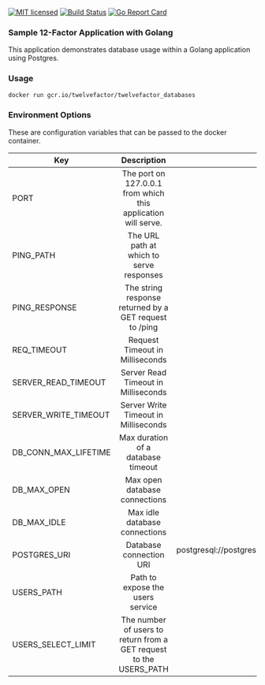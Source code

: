 [![MIT licensed](https://img.shields.io/badge/license-MIT-blue.svg)](https://raw.githubusercontent.com/b3ntly/twelvefactor_databases/master/LICENSE.txt) 
[![Build Status](https://travis-ci.org/b3ntly/twelvefactor_databases.svg?branch=master)](https://travis-ci.org/b3ntly/twelvefactor_databases)
[![Go Report Card](https://goreportcard.com/badge/github.com/b3ntly/twelvefactor_databases)](https://goreportcard.com/report/github.com/b3ntly/twelvefactor_databases)

### Sample 12-Factor Application with Golang

This application demonstrates database usage within a Golang application using Postgres.

### Usage

```bash
docker run gcr.io/twelvefactor/twelvefactor_databases
```

### Environment Options

These are configuration variables that can be passed to the docker container.

| Key | Description | Default |
| ------------- |:-------------:| -----:|
| PORT | The port on 127.0.0.1 from which this application will serve. | 9090 |
| PING_PATH | The URL path at which to serve responses | /ping |
| PING_RESPONSE | The string response returned by a GET request to /ping | PONG |
| REQ_TIMEOUT | Request Timeout in Milliseconds | 500 |
| SERVER_READ_TIMEOUT | Server Read Timeout in Milliseconds | 1000 |
| SERVER_WRITE_TIMEOUT | Server Write Timeout in Milliseconds | 2000 |
| DB_CONN_MAX_LIFETIME | Max duration of a database timeout | unlimited |
| DB_MAX_OPEN | Max open database connections | unlimited |
| DB_MAX_IDLE | Max idle database connections | 2 |
| POSTGRES_URI | Database connection URI | postgresql://postgres@localhost:5432/postgres?sslmode=disable |
| USERS_PATH | Path to expose the users service | /users |
| USERS_SELECT_LIMIT | The number of users to return from a GET request to the USERS_PATH | 10 |